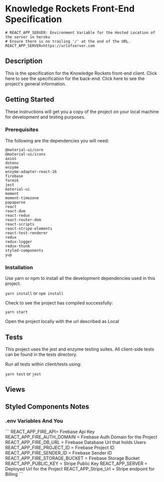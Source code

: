<h1>Knowledge Rockets Front-End Specification</h1>

```env
# REACT_APP_SERVER: Environment Variable for the Hosted Location of the server in heroku
# Ensure there is no trailing '/' at the end of the URL.
REACT_APP_SERVER=https://urlofserver.com
```

<h2>Description</h2>

<p>This is the specification for the Knowledge Rockets front-end client. Click here to see the specification for the back-end. Click here to see the project's general information.</p>

<h2>Getting Started</h2>
<p>These instructions will get you a copy of the project on your local machine for development and testing purposes.</p>

<h3>Prerequisites</h3>
<p>The following are the dependencies you will need: </p>

```
@material-ui/core
@material-ui/icons
axios
dotenv
enzyme
enzyme-adapter-react-16
firebase
formik
jest
material-ui
moment
moment-timezone
papaparse
react
react-dom
react-redux
react-router-dom
react-scripts
react-stripe-elements
react-test-renderer
redux
redux-logger
redux-thunk
styled-components
yup
```

<h3>Installation</h3>
<p>Use yarn or npm to install all the development dependencies used in this project.</p>

`yarn install` or `npm install`

<p>Check to see the project has compiled successfully:</p>

`yarn start`

<p>Open the project locally with the url described as Local</p>

<h2>Tests</h2>
<p>This project uses the jest and enzyme testing suites. All client-side tests can be found in the tests directory.</p>

<p>Run all tests within client/tests using: </p>

`yarn test` or `jest`

<h2>Views</h2>

<h2>Styled Components Notes</h2>

<h3>.env Variables And You</h3>
```
REACT_APP_FIRE_API= Firebase Api Key
REACT_APP_FIRE_AUTH_DOMAIN = Firebase Auth Domain for the Project
REACT_APP_FIRE_DB_URL = Firebase Database Url that holds Users
REACT_APP_FIRE_PROJECT_ID = Firebase Project ID
REACT_APP_FIRE_SENDER_ID = Firebase Sender ID
REACT_APP_FIRE_STORAGE_BUCKET = Firebase Storage Bucket
REACT_APP_PUBLIC_KEY = Stripe Public Key
REACT_APP_SERVER = Deployed Url for the Project
REACT_APP_Stripe_Url = Stripe endpoint for Billing
```
